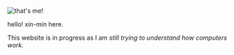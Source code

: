 ![that's me!](https://xin-min.github.io/images/dp.JPEG)

hello! xin-min here. 

This website is in progress as I am _still trying to understand how computers work._